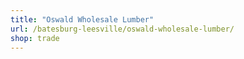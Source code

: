```yaml
---
title: "Oswald Wholesale Lumber"
url: /batesburg-leesville/oswald-wholesale-lumber/
shop: trade
---
```

